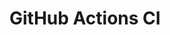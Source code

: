 # GitHub Actions CI





































































































































































































































































































































































































































































































































































































































































































































































































































































































































































































































































































































































































































































































































































































































































































































































































































































































































































































































































































































































































































































































































































































































































































































































































































































